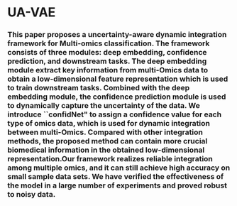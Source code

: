 # UA-VAE
### This paper proposes a uncertainty-aware dynamic integration framework for Multi-omics  classification.  The framework consists of three modules: deep embedding, confidence prediction, and downstream tasks. The deep embedding module extract key information from multi-Omics data to obtain a low-dimensional feature representation which is used to train downstream tasks. Combined with the deep embedding module, the confidence prediction module is used to dynamically capture the uncertainty of the data. We introduce ``confidNet" to assign a confidence value for each type of omics data, which is used for dynamic integration between multi-Omics. Compared with other integration methods, the proposed method can contain more  crucial biomedical information in the obtained low-dimensional representation.Our framework realizes reliable integration among multiple omics, and it can still achieve high accuracy on small sample data sets. We have verified the effectiveness of the model in a large number of experiments and proved robust to noisy data.

